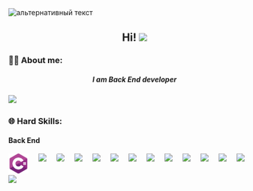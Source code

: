 <img src="https://camo.githubusercontent.com/40b0f78b261dbde178a253307fec1de25875f92469232dbef42479ac749dcfdb/68747470733a2f2f63617073756c652d72656e6465722e76657263656c2e6170702f6170693f747970653d776176696e6726636f6c6f723d373730304646266865696768743d3137302673656374696f6e3d686561646572" alt="альтернативный текст">
<h2 align="center">Hi! <img src="https://github.com/blackcater/blackcater/raw/main/images/Hi.gif" height="32"/></h2>

<h3>👨‍💻 About me: </h3>
<h5 align="center">I am Back End developer</h5>
<img src="https://user-images.githubusercontent.com/73097560/115834477-dbab4500-a447-11eb-908a-139a6edaec5c.gif">

<h3>🌐 Hard Skills: </h3>
<h4>Back End</h4>
<div style="display: flex; grid-gap: 20px">
   <a href="https://en.wikipedia.org/wiki/C_Sharp_(programming_language)">
    <img src="https://github.com/D0NIFF/D0NIFF/blob/master/assets/c-sharp.png" style="width: 40px">
  </a>
  <a href="https://en.wikipedia.org/wiki/.NET">
    <img src="https://www.pulumi.com/logos/tech/dotnet.png" style="width: 40px">
  </a>
  <a href="https://learn.microsoft.com/ru-ru/ef/"><img src="https://codeopinion.com/wp-content/uploads/2017/10/Bitmap-MEDIUM_Entity-Framework-Core-Logo_2colors_Square_Boxed_RGB.png" style="width: 40px; border-radius: 3px"></a> 
  <a href="https://www.php.net/"><img src="https://www.svgrepo.com/show/452088/php.svg" style="width: 35px"></a>
  <a href="https://laravel.com/"><img src="https://www.svgrepo.com/show/303379/laravel-logo.svg" style="width: 35px"></a>
  <a href="https://en.wikipedia.org/wiki/C++"><img src="https://www.svgrepo.com/show/373528/cpp3.svg" style="width: 40px"></a> 
  <a href="https://en.wikipedia.org/wiki/CMake"><img src="https://upload.wikimedia.org/wikipedia/commons/thumb/1/13/Cmake.svg/1200px-Cmake.svg.png" style="width: 40px"></a>
  <a href="https://en.wikipedia.org/wiki/SQL"><img src="https://www.svgrepo.com/show/331760/sql-database-generic.svg" style="width: 40px"></a>
  <a href="https://en.wikipedia.org/wiki/MySQL"><img src="https://i.pinimg.com/originals/2d/5f/71/2d5f715c0d252e7c4e9c3727931bf710.png" style="width: 40px"></a>
  <a href="https://en.wikipedia.org/wiki/PostgreSQL"><img src="https://upload.wikimedia.org/wikipedia/commons/thumb/2/29/Postgresql_elephant.svg/1985px-Postgresql_elephant.svg.png" style="width: 40px"></a>
  <a href="https://en.wikipedia.org/wiki/Redis"><img src="https://www.svgrepo.com/show/303460/redis-logo.svg" style="width: 40px"></a>
  <a href="https://en.wikipedia.org/wiki/Docker"><img src="https://www.svgrepo.com/show/452192/docker.svg" style="width: 40px"></a>
  <a href="https://en.wikipedia.org/wiki/Git"><img src="https://www.svgrepo.com/show/452210/git.svg" style="width: 40px"></a>
<!--   <a href="#"><img src="" style="width: 35px"></a> -->
</div>

<img src="https://camo.githubusercontent.com/6252eacbfc5e3d3187db58281ee0a7e1615540c5a7915274da75bdc28f9cb4fd/68747470733a2f2f63617073756c652d72656e6465722e76657263656c2e6170702f6170693f747970653d776176696e6726636f6c6f723d373730304646266865696768743d3135382673656374696f6e3d666f6f746572">
